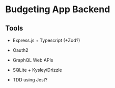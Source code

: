 # Budgeting App Backend

## Tools

- Express.js + Typescript (+Zod?)
- Oauth2
- GraphQL Web APIs
- SQLite + Kysley/Drizzle

- TDD using Jest?
